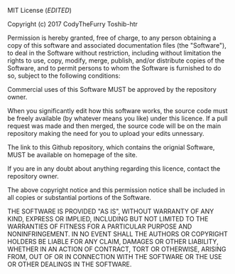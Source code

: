 MIT License (*EDITED*)

Copyright (c) 2017 CodyTheFurry Toshib-htr

Permission is hereby granted, free of charge, to any person obtaining a copy
of this software and associated documentation files (the "Software"), to deal
in the Software without restriction, including without limitation the rights
to use, copy, modify, merge, publish, and/or distribute copies of the Software,
and to permit persons to whom the Software is furnished to do so, subject to 
the following conditions:

Commercial uses of this Software MUST be approved by the repository owner.

When you significantly edit how this software works, the source code must be
freely available (by whatever means you like) under this licence. If a pull
request was made and then merged, the source code will be on the main repository
making the need for you to upload your edits unnessary.

The link to this Github repository, which contains the orignial Software,
MUST be available on homepage of the site.

If you are in any doubt about anything regarding this licence, contact the
repository owner.

The above copyright notice and this permission notice shall be included in all
copies or substantial portions of the Software.

THE SOFTWARE IS PROVIDED "AS IS", WITHOUT WARRANTY OF ANY KIND, EXPRESS OR
IMPLIED, INCLUDING BUT NOT LIMITED TO THE WARRANTIES OF FITNESS FOR A
PARTICULAR PURPOSE AND NONINFRINGEMENT. IN NO EVENT SHALL THE AUTHORS OR
COPYRIGHT HOLDERS BE LIABLE FOR ANY CLAIM, DAMAGES OR OTHER LIABILITY,
WHETHER IN AN ACTION OF CONTRACT, TORT OR OTHERWISE, ARISING FROM,
OUT OF OR IN CONNECTION WITH THE SOFTWARE OR THE USE OR OTHER DEALINGS IN THE
SOFTWARE.
